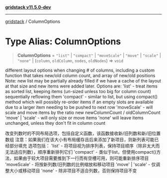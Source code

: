 [**gridstack v11.5.0-dev**](../README.md)

***

[gridstack](../globals.md) / ColumnOptions

# Type Alias: ColumnOptions

> **ColumnOptions** = `"list"` \| `"compact"` \| `"moveScale"` \| `"move"` \| `"scale"` \| `"none"` \| (`column`, `oldColumn`, `nodes`, `oldNodes`) => `void`

different layout options when changing # of columns, including a custom function that takes new/old column count, and array of new/old positions
Note: new list may be partially already filled if we have a cache of the layout at that size and new items were added later.
Options are:
'list' - treat items as sorted list, keeping items (un-sized unless too big for column count) sequentially reflowing them
'compact' - similar to list, but using compact() method which will possibly re-order items if an empty slots are available due to a larger item needing to be pushed to next row
'moveScale' - will scale and move items by the ratio new newColumnCount / oldColumnCount
'move' | 'scale' - will only size or move items
'none' will leave items unchanged, unless they don't fit in column count

改变列数时的不同布局选项，包括自定义函数，该函数接收新/旧列数和新/旧位置数组
注意：如果我们在该大小有布局缓存且后来添加了新项目，则新列表可能已经部分填充
选项包括：
'list' - 将项目视为排序列表，保持项目顺序（除非太大而无法适应列数），顺序重新排列它们
'compact' - 类似于list，但使用compact()方法，如果由于较大项目需要推到下一行而有空槽可用，则可能重新排序项目
'moveScale' - 将按新列数/旧列数的比例缩放和移动项目
'move' | 'scale' - 仅调整大小或移动项目
'none' - 除非项目不适合列数，否则保持项目不变
